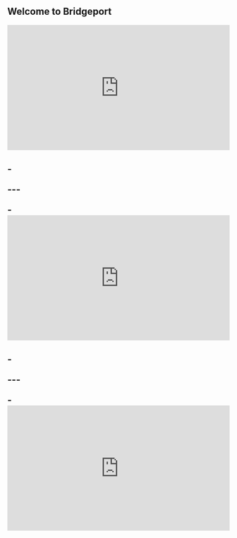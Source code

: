 ## Welcome to Bridgeport

<style type="text/css">
    
.intrinsic-container {
  position: relative;
  height: 0;
  overflow: hidden;
}
 
/* 16x9 Aspect Ratio */
.intrinsic-container-16x9 {
  padding-bottom: 56.25%;
  overflow: hidden;
}
 
/* 4x3 Aspect Ratio */
.intrinsic-container-4x3 {
  padding-bottom: 75%;
}
 
.intrinsic-container iframe {
  position: absolute;
  top:0;
  left: 0;
  width: 100%;
  height: 100%;
}

</style>
    

<body>

<div class="intrinsic-container intrinsic-container-16x9">
 <iframe src="http://192.168.10.15:8081/player.html" name="restreamer-player" scrolling="no" frameborder="0" webkitallowfullscreen="true" mozallowfullscreen="true" allowfullscreen="true">unwantedtext</iframe>
 </div>


-<p> --- </p>
-<div class="intrinsic-container intrinsic-container-16x9">
-<iframe src="http://192.168.10.15:8083/player.html" name="restreamer-player" scrolling="no" frameborder="0" webkitallowfullscreen="true" mozallowfullscreen="true" allowfullscreen="true">unwantedtext</iframe>
-</div>
-
-<p> --- </p>
-<div class="intrinsic-container intrinsic-container-16x9">
-<iframe src="http://192.168.10.15:8082/player.html" name="restreamer-player" scrolling="no" frameborder="0" webkitallowfullscreen="true" mozallowfullscreen="true" allowfullscreen="true">unwantedtext</iframe>
-</div>
-

</body>
